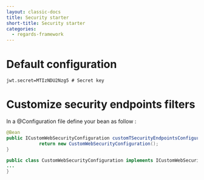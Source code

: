 ```yaml
---
layout: classic-docs
title: Security starter
short-title: Security starter
categories:
  - regards-framework
---
```


# Default configuration

```properties
jwt.secret=MTIzNDU2Nzg5 # Secret key
```

# Customize security endpoints filters

In a @Configuration file define your bean as follow :

```java
@Bean
public ICustomWebSecurityConfiguration customTSecurityEndpointsConfiguration() {
            return new CustomWebSecurityConfiguration();
}

public class CustomWebSecurityConfiguration implements ICustomWebSecurityConfiguration {
...
}
```
